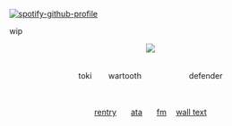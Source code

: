 [![spotify-github-profile](https://spotify-github-profile.kittinanx.com/api/view?uid=31emw27hdnz23bbvfx4humhc7cjq&cover_image=true&theme=novatorem&show_offline=false&background_color=000000&interchange=true&bar_color=000000&bar_color_cover=true)](https://github.com/kittinan/spotify-github-profile)


wip


<p align="center" dir="auto">
<img src="https://64.media.tumblr.com/f11133fbe753f1101a26c6979111b5ae/bfa20de5b4ea90cc-5a/s540x810/d0eac91cdaff98224587a6dd2b3487b1f6a8acf7.pnj"> 

<div align='center'> 


 <br>toki ㅤㅤwartooth ㅤㅤ ㅤㅤㅤㅤdefender

<br>


[rentry](https://rentry.co/rickypawss)ㅤㅤ[ata](https://attajohn.atabook.org/)ㅤㅤ[fm](https://stats.fm/31emw27hdnz23bbvfx4humhc7cjq) ㅤ[wall text](https://walloftext.co/tokiwartooth)

